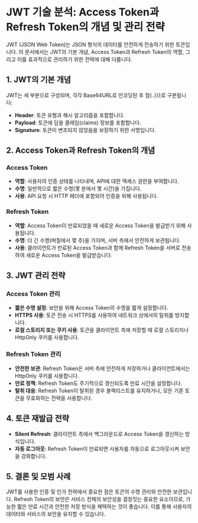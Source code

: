 # JWT 기술 분석: Access Token과 Refresh Token의 개념 및 관리 전략

JWT (JSON Web Token)는 JSON 형식의 데이터를 안전하게 전송하기 위한 토큰입니다. 이 문서에서는 JWT의 기본 개념, Access Token과 Refresh Token의 역할, 그리고 이를 효과적으로 관리하기 위한 전략에 대해 다룹니다.

## 1. JWT의 기본 개념
JWT는 세 부분으로 구성되며, 각각 Base64URL로 인코딩된 후 점(`.`)으로 구분됩니다:

- **Header**: 토큰 유형과 해시 알고리즘을 포함합니다.
- **Payload**: 토큰에 담을 클레임(claims) 정보를 포함합니다.
- **Signature**: 토큰이 변조되지 않았음을 보장하기 위한 서명입니다.

## 2. Access Token과 Refresh Token의 개념

### Access Token
- **역할**: 사용자의 인증 상태를 나타내며, API에 대한 액세스 권한을 부여합니다.
- **수명**: 일반적으로 짧은 수명(몇 분에서 몇 시간)을 가집니다.
- **사용**: API 요청 시 HTTP 헤더에 포함되어 인증을 위해 사용됩니다.

### Refresh Token
- **역할**: Access Token이 만료되었을 때 새로운 Access Token을 발급받기 위해 사용됩니다.
- **수명**: 더 긴 수명(며칠에서 몇 주)을 가지며, 서버 측에서 안전하게 보관됩니다.
- **사용**: 클라이언트가 만료된 Access Token과 함께 Refresh Token을 서버로 전송하여 새로운 Access Token을 발급받습니다.

## 3. JWT 관리 전략

### Access Token 관리
- **짧은 수명 설정**: 보안을 위해 Access Token의 수명을 짧게 설정합니다.
- **HTTPS 사용**: 토큰 전송 시 HTTPS를 사용하여 네트워크 상에서의 탈취를 방지합니다.
- **로컬 스토리지 또는 쿠키 사용**: 토큰을 클라이언트 측에 저장할 때 로컬 스토리지나 HttpOnly 쿠키를 사용합니다.

### Refresh Token 관리
- **안전한 보관**: Refresh Token은 서버 측에 안전하게 저장하거나 클라이언트에서는 HttpOnly 쿠키를 사용합니다.
- **만료 정책**: Refresh Token도 주기적으로 갱신되도록 만료 시간을 설정합니다.
- **탈취 대응**: Refresh Token이 탈취된 경우 블랙리스트를 유지하거나, 모든 기존 토큰을 무효화하는 전략을 사용합니다.

## 4. 토큰 재발급 전략

- **Silent Refresh**: 클라이언트 측에서 백그라운드로 Access Token을 갱신하는 방식입니다.
- **자동 로그아웃**: Refresh Token이 만료되면 사용자를 자동으로 로그아웃시켜 보안을 강화합니다.

## 5. 결론 및 모범 사례
JWT를 사용한 인증 및 인가 전략에서 중요한 점은 토큰의 수명 관리와 안전한 보관입니다. Refresh Token의 보안은 서비스 전체의 보안성을 결정짓는 중요한 요소이므로, 가능한 짧은 만료 시간과 안전한 저장 방식을 채택하는 것이 좋습니다. 이를 통해 사용자의 데이터와 서비스의 보안을 유지할 수 있습니다.

